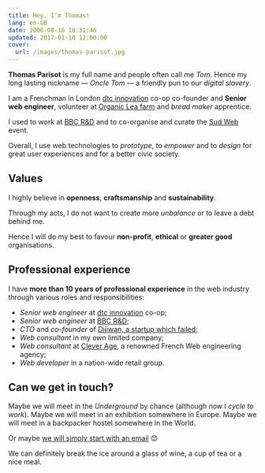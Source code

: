 ```yaml
---
title: Hey, I'm Thomas!
lang: en-GB
date: 2006-08-16 18:31:46
updated: 2017-01-10 12:00:00
cover:
  url: /images/thomas-parisot.jpg
---
```


**Thomas Parisot** is my full name and people often call me *Tom*.
Hence my long lasting nickname — *Oncle Tom* — a friendly pun to our *digital slavery*.

I am a Frenchman in London [dtc innovation](https://dtc-innovation.org) co-op co-founder and **Senior web engineer**, volunteer at [Organic Lea farm](https://www.organiclea.org.uk) and *bread maker* apprentice.

I used to work at [BBC R&D](http://bbc.co.uk/rd) and to co-organise and curate the [Sud Web](https://sudweb.fr/) event.

Overall, I use web technologies to *prototype*, to *empower* and to *design* for great user experiences and for a better civic society.

## Values

I highly believe in **openness**, **craftsmanship** and **sustainability**.

Through my acts, I do not want to create more *unbalance* or to leave a debt behind me.

Hence I will do my best to favour **non-profit**, **ethical** or **greater good** organisations.

## Professional experience

I have **more than 10 years of professional experience** in the web industry through various roles and responsibilities:

- *Senior web engineer* at [dtc innovation](https://dtc-innovation.org) co-op;
- *Senior web engineer* at [BBC R&D](http://bbc.co.uk/rd);
- *CTO* and *co-founder* of [Dijiwan, a startup which failed](/2014/why-our-startup-failed/);
- *Web consultant* in my own limited company;
- *Web consultant* at [Clever Age](http://en.clever-age.com/), a renowned French Web engineering agency;
- *Web developer* in a nation-wide retail group.

## Can we get in touch?

Maybe we will meet in the *Underground* by chance (although now I *cycle to work*).
Maybe we will meet in an exhibition somewhere in Europe.
Maybe we will meet in a backpacker hostel somewhere in the World.

Or maybe [we will simply start with an email](mailto:&#104;&#105;&#064;&#111;&#110;&#099;&#108;&#101;&#116;&#111;&#109;&#046;&#105;&#111; "Contact") 😊

We can definitely break the ice around a glass of wine, a cup of tea or a nice meal.

